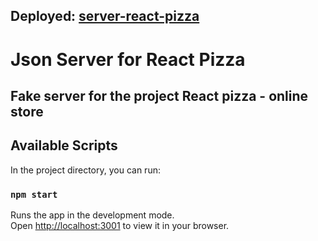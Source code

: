 ## Deployed: [server-react-pizza](https://server-react-pizza.vercel.app/)

# Json Server for React Pizza

## Fake server for the project React pizza - online store

## Available Scripts

In the project directory, you can run:

### `npm start`

Runs the app in the development mode.\
Open [http://localhost:3001](http://localhost:3001) to view it in your browser.
